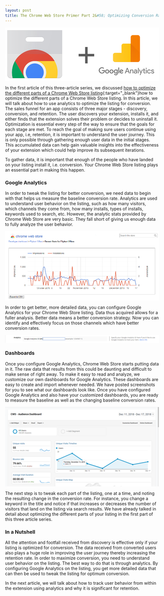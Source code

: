 ```yaml
---
layout: post
title: The Chrome Web Store Primer Part 2&#58; Optimizing Conversion Rate Using Analytics
---
```


<img style="display: block; margin: auto;" alt="Chrome Web Store and Google Analytics" title="Chrome Web Store and Google Analytics" src="/images/chrome-webstore-logo-google-analytics.jpg">

In the first article of this three-article series, we discussed [how to optimize the different parts of a Chrome Web Store listing](http://blog.vshsolutions.com/the-chrome-web-store-primer-part-1-before-publishing/ "how to optimize the different parts of a Chrome Web Store listing"){:target="_blank"}how to optimize the different parts of a Chrome Web Store listing. In this article, we will talk about how to use analytics to optimize the listing for conversion. The sales funnel for an app consists of three major stages - discovery, conversion, and retention. The user discovers your extension, installs it, and either finds that the extension solves their problem or decides to uninstall it. Optimization is essential every step of the way to ensure that the goals for each stage are met. To reach the goal of making sure users continue using your app, i.e, retention, it is important to understand the user journey. This is only possible through gathering enough user data in the initial stages. This accumulated data can help gain valuable insights into the effectiveness of your extension which could help improve its subsequent iterations.


To gather data, it is important that enough of the people who have landed on your listing install it, i.e. conversion. Your Chrome Web Store listing plays an essential part in making this happen. 


### Google Analytics
In order to tweak the listing for better conversion, we need data to begin with that helps us measure the baseline conversion rate. Analytics are used to understand user behavior on the listing, such as how many visitors, which channels they come from, how many installs, types of installs, keywords used to search, etc. However, the analytic stats provided by Chrome Web Store are very basic. They fall short of giving us enough data to fully analyze the user behavior.

<img style="display: block; margin: auto;" alt="Chrome Web Store Statistics" title="Chrome Web Store Statistics" src="/images/chrome-webstore-dashboard.jpg">


In order to get better, more detailed data, you can configure Google Analytics for your Chrome Web Store listing. Data thus acquired allows for a fuller analysis. Better data means a better conversion strategy. Now you can identify and effectively focus on those channels which have better conversion rates.

<img style="display: block; margin: auto;" alt="Chrome Web Store Google Analytics Configuration" title="Chrome Web Store Google Analytics Configuration" src="/images/chrome-webstore-google-analytics-configuration.png">



### Dashboards
Once you configure Google Analytics, Chrome Web Store starts putting data in it. The raw data that results from this could be daunting and difficult to make sense of right away. To make it easy to read and analyze, we customize our own dashboards for Google Analytics. These dashboards are easy to create and import whenever needed. We have posted screenshots for you to see what our dashboards look like.  Once you have configured Google Analytics and also have your customized dashboards, you are ready to measure the baseline as well as the changing baseline conversion rates.  

<img style="display: block; margin: auto;" alt="Chrome Web Store Google Analytics Custom Dashboard" title="Chrome Web Store Google Analytics Custom Dashboard" src="/images/chrome-webstore-google-analytics-dashboard.png">


The next step is to tweak each part of the listing, one at a time, and noting the resulting change in the conversion rate. For instance, you change a keyword in the title and notice if that increases or decreases the number of visitors that land on the listing via search results. We have already talked in detail about optimizing the different parts of your listing in the first part of this three article series.



### In a Nutshell
All the attention and footfall received from discovery is effective only if your listing is optimized for conversion. The data received from converted users also plays a huge role in improving the user journey thereby increasing the retention rate. In order to maximize conversion, you need to understand user behavior on the listing. The best way to do that is through analytics. By configuring Google Analytics on the listing, you get more detailed data that can then be used to tweak the listing for optimum conversion.

In the next article, we will talk about how to track user behavior from within the extension using analytics and why it is significant for retention.
